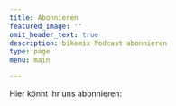 ```yaml
---
title: Abonnieren
featured_image: ''
omit_header_text: true
description: bikemix Podcast abonnieren
type: page
menu: main

---
```



Hier könnt ihr uns abonnieren:
